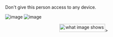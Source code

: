 Don't give this person access to any device.



![image](https://github-readme-stats.vercel.app/api?username=swerrio&theme=prussian&show_icons=true&hide_border=true&count_private=true) ![image](https://github-readme-streak-stats.herokuapp.com/?user=swerrio&theme=prussian&hide_border=true)
<center>
  <img src="https://github-readme-stats.vercel.app/api/top-langs/?username=swerrio&theme=prussian&show_icons=true&hide_border=true&layout=compact"
    alt="what image shows" height="26" width="147">>
</center>

